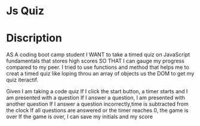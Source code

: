 # Js Quiz
# Discription
 AS A coding boot camp student
I WANT to take a timed quiz on JavaScript fundamentals that stores high scores
SO THAT I can gauge my progress compared to my peer. I tried to use functions and method that helps me to creat a timed quiz like loping throu an array of objects us the DOM to get my quiz iteractif.

Given I am taking a code quiz
If I click the start button, a timer starts and I am presented with a question
If I answer a question, I am presented with another question
If I answer a question incorrectly,time is subtracted from the clock
If all questions are answered or the timer reaches 0, the game is over
If the game is over, I can save my initials and my score

 

